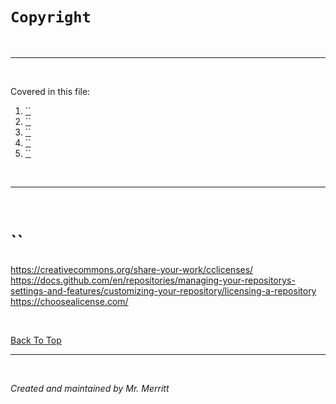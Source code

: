 # `Copyright`

<br>

___

<br>

Covered in this file:
1. [``]()
1. [``]()
1. [``]()
1. [``]()
1. [``]()


<br>

___

<br>


# ``

https://creativecommons.org/share-your-work/cclicenses/
https://docs.github.com/en/repositories/managing-your-repositorys-settings-and-features/customizing-your-repository/licensing-a-repository
https://choosealicense.com/

<br>

[Back To Top]()

___

<br>

*Created and maintained by Mr. Merritt*